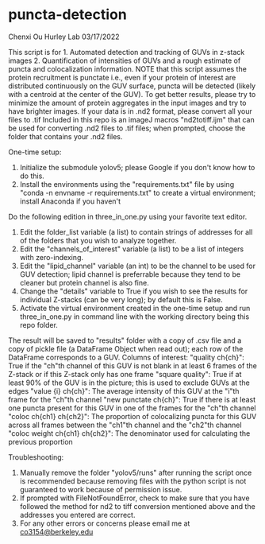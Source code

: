 # puncta-detection
Chenxi Ou Hurley Lab 03/17/2022

This script is for 1. Automated detection and tracking of GUVs in z-stack images 2. Quantification of intensities of GUVs and a rough estimate of puncta and colocalization information. NOTE that this script assumes the protein recruitment is punctate i.e., even if your protein of interest are distributed continuously on the GUV surface, puncta will be detected (likely with a centroid at the center of the GUV).
To get better results, please try to minimize the amount of protein aggregates in the input images and try to have brighter images. 
If your data is in .nd2 format, please convert all your files to .tif Included in this repo is an imageJ macros "nd2totiff.ijm" that can be used for converting .nd2 files to .tif files; when prompted, choose the folder that contains your .nd2 files.

One-time setup:
1. Initialize the submodule yolov5; please Google if you don't know how to do this.
2. Install the environments using the "requirements.txt" file by using "conda -n envname -r requirements.txt" to create a virtual environment; install Anaconda if you haven't

Do the following edition in three_in_one.py using your favorite text editor.
1. Edit the folder_list variable (a list) to contain strings of addresses for all of the folders that you wish to analyze together.
2. Edit the "channels_of_interest" variable (a list) to be a list of integers with zero-indexing.
3. Edit the "lipid_channel" variable (an int) to be the channel to be used for GUV detection; lipid channel is preferrable because they tend to be cleaner but protein channel is also fine.
4. Change the "details" variable to True if you wish to see the results for individual Z-stacks (can be very long); by default this is False.
5. Activate the virtual environment created in the one-time setup and run three_in_one.py in command line with the working directory being this repo folder.

The result will be saved to "results" folder with a copy of .csv file and a copy of pickle file (a DataFrame Object when read out); each row of the DataFrame corresponds to a GUV.
Columns of interest:
"quality ch{ch}": True if the "ch"th channel of this GUV is not blank in at least 6 frames of the Z-stack or if this Z-stack only has one frame
"square quality": True if at least 90% of the GUV is in the picture; this is used to exclude GUVs at the edges
"value {i} ch{ch}": The average intensity of this GUV at the "i"th frame for the "ch"th channel
"new punctate ch{ch}": True if there is at least one puncta present for this GUV in one of the frames for the "ch"th channel
"coloc ch{ch1} ch{ch2}": The proportion of colocalizing puncta for this GUV across all frames between the "ch1"th channel and the "ch2"th channel
"coloc weight ch{ch1} ch{ch2}": The denominator used for calculating the previous proportion

Troubleshooting:
1. Manually remove the folder "yolov5/runs" after running the script once is recommended because removing files with the python script is not guaranteed to work because of permission issue.
2. If prompted with FileNotFoundError, check to make sure that you have followed the method for nd2 to tiff conversion mentioned above and the addresses you entered are correct.
3. For any other errors or concerns please email me at co3154@berkeley.edu